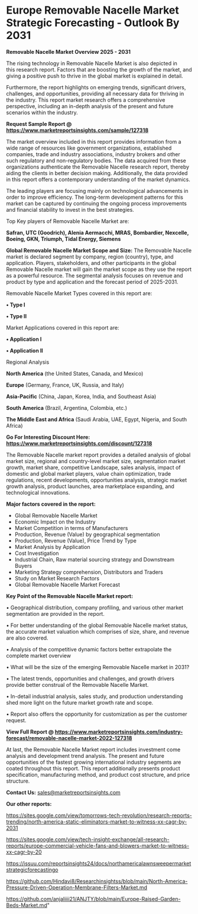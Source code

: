  # Europe Removable Nacelle Market Strategic Forecasting - Outlook By 2031

<Strong> Removable Nacelle Market Overview 2025 - 2031</strong>

The rising technology in Removable Nacelle Market is also depicted in this research report. Factors that are boosting the growth of the market, and giving a positive push to thrive in the global market is explained in detail.

Furthermore, the report highlights on emerging trends, significant drivers, challenges, and opportunities, providing all necessary data for thriving in the industry. This report market research offers a comprehensive perspective, including an in-depth analysis of the present and future scenarios within the industry.

<strong>Request Sample Report @ <a href=https://www.marketreportsinsights.com/sample/127318>https://www.marketreportsinsights.com/sample/127318</a></strong>

The market overview included in this report provides information from a wide range of resources like government organizations, established companies, trade and industry associations, industry brokers and other such regulatory and non-regulatory bodies. The data acquired from these organizations authenticate the Removable Nacelle research report, thereby aiding the clients in better decision making. Additionally, the data provided in this report offers a contemporary understanding of the market dynamics.

The leading players are focusing mainly on technological advancements in order to improve efficiency. The long-term development patterns for this market can be captured by continuing the ongoing process improvements and financial stability to invest in the best strategies.

Top Key players of Removable Nacelle Market are:

<strong>Safran, UTC (Goodrich), Alenia Aermacchi, MRAS, Bombardier, Nexcelle, Boeing, GKN, Triumph, Tidal Energy, Siemens</strong>

<strong><b>Global Removable Nacelle Market Scope and Size:</b></strong>
The Removable Nacelle market is declared segment by company, region (country), type, and application. Players, stakeholders, and other participants in the global Removable Nacelle market will gain the market scope as they use the report as a powerful resource. The segmental analysis focuses on revenue and product by type and application and the forecast period of 2025-2031.

Removable Nacelle Market Types covered in this report are:

<strong>• Type I

• Type II</strong>

Market Applications covered in this report are:

<strong>• Application I

• Application II</strong> 

Regional Analysis

<strong>North America</strong> (the United States, Canada, and Mexico)

<strong>Europe</strong> (Germany, France, UK, Russia, and Italy)

<strong>Asia-Pacific</strong> (China, Japan, Korea, India, and Southeast Asia)

<strong>South America</strong> (Brazil, Argentina, Colombia, etc.)

<strong>The Middle East and Africa</strong> (Saudi Arabia, UAE, Egypt, Nigeria, and South Africa)

<strong>Go For Interesting Discount Here: <a href=https://www.marketreportsinsights.com/discount/127318>https://www.marketreportsinsights.com/discount/127318</a></strong>

The Removable Nacelle market report provides a detailed analysis of global market size, regional and country-level market size, segmentation market growth, market share, competitive Landscape, sales analysis, impact of domestic and global market players, value chain optimization, trade regulations, recent developments, opportunities analysis, strategic market growth analysis, product launches, area marketplace expanding, and technological innovations.

<strong><b>Major factors covered in the report:</b></strong>
<ul>
  <li>Global Removable Nacelle Market </li>
  <li>Economic Impact on the Industry</li>
  <li>Market Competition in terms of Manufacturers</li>
  <li>Production, Revenue (Value) by geographical segmentation</li>
  <li>Production, Revenue (Value), Price Trend by Type</li>
  <li>Market Analysis by Application</li>
  <li>Cost Investigation</li>
  <li>Industrial Chain, Raw material sourcing strategy and Downstream Buyers</li>
  <li>Marketing Strategy comprehension, Distributors and Traders</li>
  <li>Study on Market Research Factors</li>
  <li>Global Removable Nacelle Market Forecast</li>
</ul>

<strong><b>Key Point of the Removable Nacelle Market report:</b></strong>

• Geographical distribution, company profiling, and various other market segmentation are provided in the report.

• For better understanding of the global Removable Nacelle market status, the accurate market valuation which comprises of size, share, and revenue are also covered.

• Analysis of the competitive dynamic factors better extrapolate the complete market overview

• What will be the size of the emerging Removable Nacelle market in 2031?

• The latest trends, opportunities and challenges, and growth drivers provide better construal of the Removable Nacelle Market.

• In-detail industrial analysis, sales study, and production understanding shed more light on the future market growth rate and scope.

• Report also offers the opportunity for customization as per the customer request.

<strong><b>View Full Report @ <a href=https://www.marketreportsinsights.com/industry-forecast/removable-nacelle-market-2022-127318>https://www.marketreportsinsights.com/industry-forecast/removable-nacelle-market-2022-127318</a></b></strong>


At last, the Removable Nacelle Market report includes investment come analysis and development trend analysis. The present and future opportunities of the fastest growing international industry segments are coated throughout this report. This report additionally presents product specification, manufacturing method, and product cost structure, and price structure.

<strong>Contact Us:</strong>
sales@marketreportsinsights.com

<strong>Our other reports:</strong>

<a href=https://sites.google.com/view/tomorrows-tech-revolution/research-reports-trending/north-america-static-eliminators-market-to-witness-xx-cagr-by-2031>https://sites.google.com/view/tomorrows-tech-revolution/research-reports-trending/north-america-static-eliminators-market-to-witness-xx-cagr-by-2031</a>

<a href=https://sites.google.com/view/tech-insight-exchange/all-research-reports/europe-commercial-vehicle-fans-and-blowers-market-to-witness-xx-cagr-by-20>https://sites.google.com/view/tech-insight-exchange/all-research-reports/europe-commercial-vehicle-fans-and-blowers-market-to-witness-xx-cagr-by-20</a>

<a href=https://issuu.com/reportsinsights24/docs/northamericalawnsweepermarketstrategicforecastingo>https://issuu.com/reportsinsights24/docs/northamericalawnsweepermarketstrategicforecastingo</a>

<a href=https://github.com/Hindavi8/Researchinsightss/blob/main/North-America-Pressure-Driven-Operation-Membrane-Filters-Market.md>https://github.com/Hindavi8/Researchinsightss/blob/main/North-America-Pressure-Driven-Operation-Membrane-Filters-Market.md</a>

<a href=https://github.com/anjaliiii21/ANJTY/blob/main/Europe-Raised-Garden-Beds-Market.md>https://github.com/anjaliiii21/ANJTY/blob/main/Europe-Raised-Garden-Beds-Market.md</a>"
